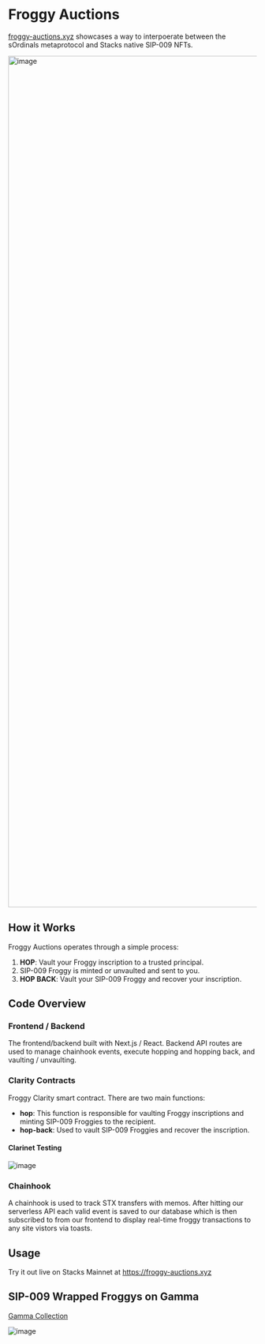 # Froggy Auctions

[froggy-auctions.xyz](https://stacks.gamma.io/collections/froggys) showcases a way to interpoerate between the sOrdinals metaprotocol and Stacks native SIP-009 NFTs.

<img width="1726" alt="image" src="https://github.com/Markeljan/froggy-auctions/assets/12901349/6ee2a9be-e49a-4fac-9757-68685dd7245e">

## How it Works

Froggy Auctions operates through a simple process:

1. **HOP**: Vault your Froggy inscription to a trusted principal.
2. SIP-009 Froggy is minted or unvaulted and sent to you.
3. **HOP BACK**: Vault your SIP-009 Froggy and recover your inscription.

## Code Overview

### Frontend / Backend

The frontend/backend built with Next.js / React.  Backend API routes are used to manage chainhook events, execute hopping and hopping back, and vaulting / unvaulting.

### Clarity Contracts

Froggy Clarity smart contract. There are two main functions:

- **hop**: This function is responsible for vaulting Froggy inscriptions and minting SIP-009 Froggies to the recipient.
- **hop-back**: Used to vault SIP-009 Froggies and recover the inscription.

#### Clarinet Testing

![image](https://github.com/Markeljan/froggy-auctions/assets/12901349/efc8aa3f-de42-45b5-91cd-b6f8b28b4589)


### Chainhook

A chainhook is used to track STX transfers with memos. After hitting our serverless API each valid event is saved to our database which is then subscribed to from our frontend to display real-time froggy transactions to any site vistors via toasts.

## Usage

Try it out live on Stacks Mainnet at https://froggy-auctions.xyz

## SIP-009 Wrapped Froggys on Gamma

[Gamma Collection](https://stacks.gamma.io/collections/froggys)

![image](https://github.com/Markeljan/froggy-auctions/assets/12901349/bdfd7932-94a2-4375-8f5d-b1ee32713e65)

